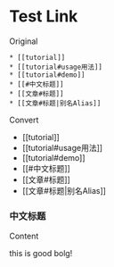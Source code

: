 # Test Link

Original

```
* [[tutorial]]
* [[tutorial#usage用法]]
* [[tutorial#demo]]
* [[#中文标题]]
* [[文章#标题]]
* [[文章#标题|别名Alias]]
```
Convert

* [[tutorial]]
* [[tutorial#usage用法]]
* [[tutorial#demo]]
* [[#中文标题]]
* [[文章#标题]]
* [[文章#标题|别名Alias]]

### 中文标题

Content

this is good bolg!
